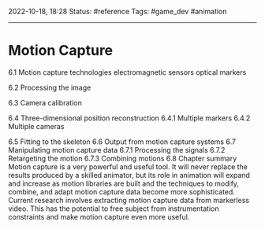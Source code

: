 2022-10-18, 18:28
Status: #reference
Tags: #game_dev #animation

---

# Motion Capture

6.1 Motion capture technologies
electromagnetic sensors
optical markers

6.2 Processing the image

6.3 Camera calibration

6.4 Three-dimensional position reconstruction
6.4.1 Multiple markers
6.4.2 Multiple cameras

6.5 Fitting to the skeleton
6.6 Output from motion capture systems
6.7 Manipulating motion capture data
6.7.1 Processing the signals
6.7.2 Retargeting the motion
6.7.3 Combining motions
6.8 Chapter summary
Motion capture is a very powerful and useful tool. It will never replace the results produced by a skilled animator, but its role in animation will expand and increase as motion libraries are built and the techniques to modify, combine, and adapt motion capture data become more sophisticated. Current research involves extracting motion capture data from markerless video. This has the potential to free subject from instrumentation constraints and make motion capture even more useful.
